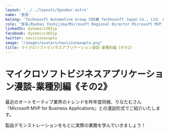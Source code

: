 ```yaml
---
layout: '../../layouts/Speaker.astro'
name: '室長'
belong: 'Technosoft Automotive Group COO兼 Technosoft Japan Co., Ltd. /President'
role: "室長/Ryohei Yoshijima/Microsoft Regional Director Microsoft MVP for Business Applications"
linkedIn: dynamics365jp
facebook: dynamics365jp
twitter: navisionaxapta
image: "/images/avatars/navisionaxapta.png"
title: マイクロソフトビジネスアプリケーション漫談-業種別編《その2》
---
```


# マイクロソフトビジネスアプリケーション漫談-業種別編《その2》

最近のオートモーティブ業界のトレンドを昨年度同様、りなたむさん『Microsoft MVP for Business Applications』との漫談形式でご紹介いたします。

製品デモンストレーションをもとに実際の業務を学んでいきましょう！
